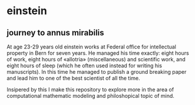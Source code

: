 # einstein
## journey to annus mirabilis

At age 23-29 years old einstein works at Federal office for intellectual property in Bern
for seven years.
He managed his time exactly: eight hours of work, eight hours of «allotria» (miscellaneous) and scientific work, and eight hours of sleep (which he often used instead for writing his manuscripts). 
In this time he managed to publish a ground breaking paper and lead him to 
one of the best scientist of all the time. 

Insipered by this I make this repository to explore more in the area of computational mathematic modeling
and philoshopical topic of mind. 
